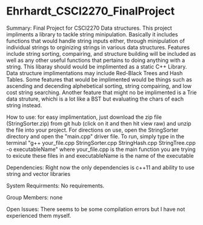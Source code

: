 # Ehrhardt_CSCI2270_FinalProject
Summary:
Final Project for CSCI2270 Data structures. This project impliments a library to tackle string minipulation. Basically it includes functions that would handle string inputs either, through minipulation of individual strings to orginizing strings in various data structures. Features include string sorting, compairing, and structure building will be included as well as any other useful functions that pertains to doing anything with a string. This libaray should would be implimented as a static C++ Library. Data structure implimentations may include Red-Black Trees and Hash Tables. Some features that would be implimented would be things such as ascending and decending alphebetical sorting, string compairing, and low cost string searching. Another feature that might no be implimented is a Trie data struture, whichi is a lot like a BST but evaluating the chars of each string instead.

How to use:
for easy implimentation, just download the zip file (StringSorter.zip) from git hub (click on it and then hit view raw) and unzip the file into your project. For directions on use, open the StringSorter directory and open the "main.cpp" driver file. To run, simply type in the terminal "g++ your_file.cpp StringSorter.cpp StringHash.cpp StringTree.cpp -o executableName" where your_file.cpp is the main function you are trying to exicute these files in and executableName is the name of the executable

Dependencies:
Right now the only dependencies is c++11 and ability to use string and vector libraries

System Requirments:
No requirements.

Group Members:
none

Open Issues:
There seems to be some compilation errors but I have not experienced them myself.
